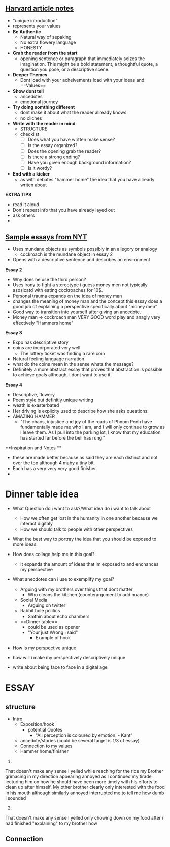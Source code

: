 

## [Harvard article notes](https://summer.harvard.edu/blog/12-strategies-to-writing-the-perfect-college-essay/)

- "unique introduction"
- represents your values
- **Be Authentic**
	- Natural way of sepaking
	- No extra flowery language
	- HONESTY
- **Grab the reader from the start**
	- opening sentence or paragraph that immediately seizes the imagination. This might be a bold statement, a thoughtful quote, a question you pose, or a descriptive scene.
- **Deeper Themes**
	- Dont load with your acheivements load with your ideas and ==Values==
- **Show dont tell**
	- ancedotes
	- emotional journey 
- **Try doing somthing different**
	- dont make it about what the reader allready knows
	- no cliches
- **Write with the reader in mind**
	- STRUCTURE
	- checklist
		- [ ] Does what you have written make sense? 
		- [ ] Is the essay organized?
		- [ ] Does the opening grab the reader?
		- [ ] Is there a strong ending?
		- [ ] Have you given enough background information? 
		- [ ] Is it wordy?
- **End with a kicker**
	- as with debates "hammer home" the idea that you have allready writen about


**EXTRA TIPS**
- read it aloud
- Don't repeat info that you have already layed out
- ask others
- 


## [Sample essays from NYT](https://www.nytimes.com/2023/12/16/your-money/college-essays-money.html)

- Uses mundane objects as symbols possibly in an allegory or analogy
	- cockroach is the mundane object in  essay 2
- Opens with a descriptive sentence and describes an environment

**Essay 2**
- Why does he use the third person?
- Uses irony to fight a stereotype i guess money men not typically asosicatd with eating cockroaches for 10$.
- Personal trauma expands on the idea of money man
- changes the meaning of money man and the concept this essay does a good job of explaining a perspective specifically about "money men"
- Good way to transition into yourself after giving an ancedote.
-  Money man -> cockroach man VERY GOOD word play and anagly very effectively "Hammers home"

**Essay 3**
- Expo has descriptive story
- coins are incorporated very well 
	- The lottery ticket was finding a rare coin
- Natural feeling language narration
- what do the coins mean in the sense whats the message?
- Definitely a more abstract essay that proves that abstraction is possible to achieve goals although, i dont want to use it.

**Essay 4**
- Descriptive, flowery
- Poem style but definitly unique writing
- weath is exasterbated 
- Her driving is explicity used to describe how she asks questions.
- AMAZING HAMMER
	- "The chaos, injustice and joy of the roads of Phnom Penh have fundamentally made me who I am, and I will only continue to grow as I leave them. As I pull into the parking lot, I know that my education has started far before the bell has rung."


**Inspiration and Notes **
- these are made better because as said they are each distinct and not over the top although 4 maby a tiny bit. 
- Each has a very very very good finisher.
- 




# Dinner table idea

- What Question do i want to ask?/What idea do i want to talk about
	- How we often get lost in the humanity in one another because we interact digitaly 
	- How we should talk to people with other perspectives


- What the best way to portray the idea that you should be exposed to more ideas. 

- How does collage help me in this goal?
	- It expands the amount of ideas that im exposed to and enchances my perspective 

- What anecdotes can i use to exemplify my goal?
	- Arguing with my brothers over things that dont matter
		- Who cleans the kitchen (counterargument to add nuance)
	- Social Media
		- Arguing on twitter
	- Rabbit hole politics 
		- Smthin about echo chambers
	- ==Dinner table== 
		- could be used as opener 
		- "Your just Wrong i said" 
			- Example of hook


- How is my perspective unique
- how will i make my perspectively descriptively unique 

- write about being face to face in a digital age 





# ESSAY

## structure


	
- Intro
	- Exposition/hook
		- potential Quotes
			- "All perception is coloured by emotion. - Kant"
	- ancedote/stories (could be several target is 1/3 of essay)
	- Connection to my values 
	- Hammer home/finisher

1. 
That doesn't make any sense I yelled while reaching for the rice my Brother grimacing in my direction appearing annoyed as I continued my tirade lecturing him on how he should have been more timely with his efforts to clean up after himself. My other brother clearly only interested with the food in his mouth although similarly annoyed interrupted me to tell me how dumb i sounded 

2. 
That doesn't make any sense I yelled only chowing down on my food after i had finished "explaining" to my brother how 


## Connection 